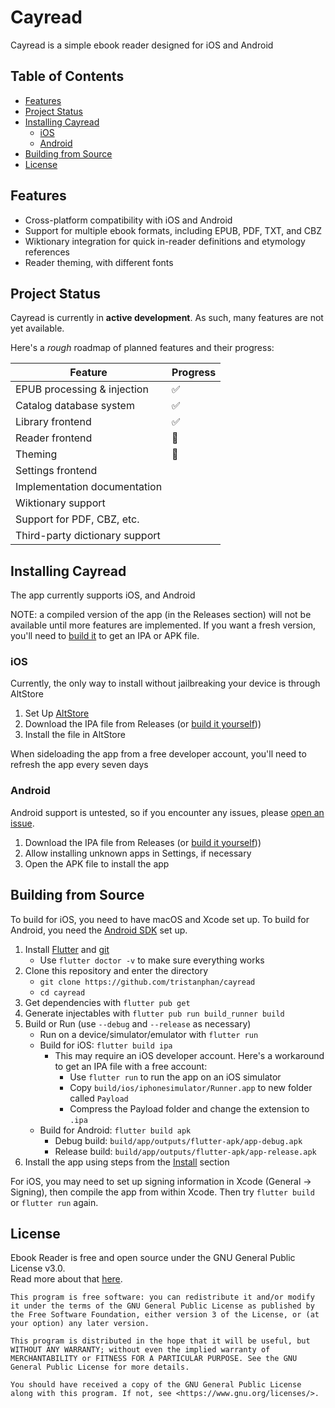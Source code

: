 # Cayread

Cayread is a simple ebook reader designed for iOS and Android

## Table of Contents

* [Features](#features)
* [Project Status](#project-status)
* [Installing Cayread](#installing-cayread)
    * [iOS](#ios)
    * [Android](#android)
* [Building from Source](#building-from-source)
* [License](#license)

## Features

- Cross-platform compatibility with iOS and Android
- Support for multiple ebook formats, including EPUB, PDF, TXT, and CBZ
- Wiktionary integration for quick in-reader definitions and etymology references
- Reader theming, with different fonts

## Project Status

Cayread is currently in __active development__. As such, many features are not yet available.

Here's a *rough* roadmap of planned features and their progress:

| Feature                        | Progress |
|--------------------------------|----------|
| EPUB processing & injection    | ✅        |
| Catalog database system        | ✅        |
| Library frontend               | ✅        |
| Reader frontend                | 🚧       |
| Theming                        | 🚧       |
| Settings frontend              |          |
| Implementation documentation   |          |
| Wiktionary support             |          |
| Support for PDF, CBZ, etc.     |          |
| Third-party dictionary support |          |

## Installing Cayread

The app currently supports iOS, and Android

NOTE: a compiled version of the app (in the Releases section) will not be available until more features are implemented.
If you want a fresh version, you'll need to [build it](#build) to get an IPA or APK file.

### iOS

Currently, the only way to install without jailbreaking your device is through AltStore

1. Set Up [AltStore](https://altstore.io/)
2. Download the IPA file from Releases (or [build it yourself](#build)))
3. Install the file in AltStore

When sideloading the app from a free developer account, you'll need to refresh the app every seven days

### Android

Android support is untested, so if you encounter any issues,
please [open an issue](https://github.com/tristanphan/cayread/issues/new).

1. Download the IPA file from Releases (or [build it yourself](#build)))
2. Allow installing unknown apps in Settings, if necessary
3. Open the APK file to install the app

## Building from Source

To build for iOS, you need to have macOS and Xcode set up. To build for Android, you need
the [Android SDK](https://developer.android.com/studio) set up.

1. Install [Flutter](https://flutter.dev/docs/get-started/install) and [git](https://git-scm.com/)
    - Use `flutter doctor -v` to make sure everything works
2. Clone this repository and enter the directory
    - `git clone https://github.com/tristanphan/cayread`
    - `cd cayread`
3. Get dependencies with `flutter pub get`
4. Generate injectables with `flutter pub run build_runner build`
5. Build or Run (use `--debug` and `--release` as necessary)
    - Run on a device/simulator/emulator with `flutter run`
    - Build for iOS: `flutter build ipa`
        - This may require an iOS developer account. Here's a workaround to get an IPA file with a free account:
            - Use `flutter run` to run the app on an iOS simulator
            - Copy `build/ios/iphonesimulator/Runner.app` to new folder called `Payload`
            - Compress the Payload folder and change the extension to `.ipa`
    - Build for Android: `flutter build apk`
        - Debug build: `build/app/outputs/flutter-apk/app-debug.apk`
        - Release build: `build/app/outputs/flutter-apk/app-release.apk`
6. Install the app using steps from the [Install](#install) section

For iOS, you may need to set up signing information in Xcode (General -> Signing), then compile the app from within
Xcode. Then try `flutter build` or `flutter run` again.

## License

Ebook Reader is free and open source under the GNU General Public License v3.0.<br> Read more about
that [here](LICENSE).

    This program is free software: you can redistribute it and/or modify it under the terms of the GNU General Public License as published by the Free Software Foundation, either version 3 of the License, or (at your option) any later version.

    This program is distributed in the hope that it will be useful, but WITHOUT ANY WARRANTY; without even the implied warranty of MERCHANTABILITY or FITNESS FOR A PARTICULAR PURPOSE. See the GNU General Public License for more details.

    You should have received a copy of the GNU General Public License along with this program. If not, see <https://www.gnu.org/licenses/>.

